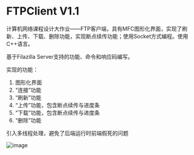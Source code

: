 # FTPClient V1.1

计算机网络课程设计大作业——FTP客户端，具有MFC图形化界面，实现了刷新、上传、下载、删除功能，实现断点续传功能；使用Socket方式编程。使用C++语言。

基于Filazilla Server支持的功能、命令和响应码编写。

实现的功能：
1.	图形化界面
2.	“连接”功能
3.	“刷新”功能
4.	“上传”功能，包含断点续传与进度条
5.	“下载”功能，包含断点续传与进度条
6.	“删除”功能

引入多线程处理，避免了后端运行时前端假死的问题

![image](https://user-images.githubusercontent.com/47497861/204271824-aaed6da9-de18-476e-89ec-a3a4a3a50094.png)
